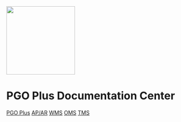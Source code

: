 <img width="180px" src="./doc/images/PGO Plus Logo.png">

# PGO Plus Documentation Center

[PGO Plus](README.md)
[AP/AR]()
[WMS]()
[OMS]()
[TMS]()
